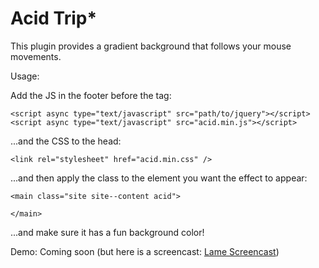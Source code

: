 Acid Trip*
===
This plugin provides a gradient background that follows your mouse movements.

Usage:

Add the JS in the footer before the <code></body></code> tag:
```
<script async type="text/javascript" src="path/to/jquery"></script>
<script async type="text/javascript" src="acid.min.js"></script>
```

...and the CSS to the head:
```
<link rel="stylesheet" href="acid.min.css" />
```

...and then apply the class to the element you want the effect to appear:
```
<main class="site site--content acid">

</main>
```

...and make sure it has a fun background color!

Demo:
Coming soon (but here is a screencast: [Lame Screencast](http://via.wade.today/3s2I463Y2U1l))
